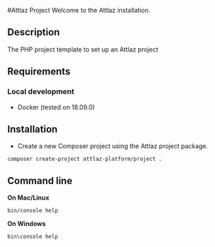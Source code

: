 #Attlaz Project
Welcome to the Attlaz installation.

## Description
The PHP project template to set up an Attlaz project
## Requirements
### Local development
- Docker (tested on 18.09.0)
## Installation
* Create a new Composer project using the Attlaz project package. 
``` 
composer create-project attlaz-platform/project .
```
## Command line
**On Mac/Linux**
``` 
bin/console help
```
**On Windows**
``` 
bin\console help
```